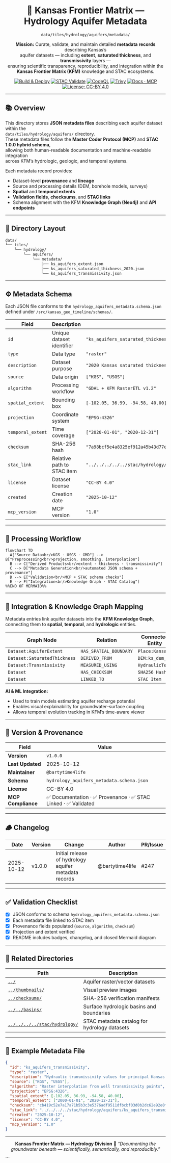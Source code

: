 <div align="center">

# 🧾 Kansas Frontier Matrix — Hydrology Aquifer Metadata  
`data/tiles/hydrology/aquifers/metadata/`

**Mission:** Curate, validate, and maintain detailed **metadata records** describing Kansas’s  
aquifer datasets — including **extent**, **saturated thickness**, and **transmissivity** layers —  
ensuring scientific transparency, reproducibility, and integration within the  
**Kansas Frontier Matrix (KFM)** knowledge and STAC ecosystems.

[![Build & Deploy](https://github.com/bartytime4life/Kansas-Frontier-Matrix/actions/workflows/site.yml/badge.svg)](../../../../../../.github/workflows/site.yml)
[![STAC Validate](https://github.com/bartytime4life/Kansas-Frontier-Matrix/actions/workflows/stac-validate.yml/badge.svg)](../../../../../../.github/workflows/stac-validate.yml)
[![CodeQL](https://github.com/bartytime4life/Kansas-Frontier-Matrix/actions/workflows/codeql.yml/badge.svg)](../../../../../../.github/workflows/codeql.yml)
[![Trivy](https://github.com/bartytime4life/Kansas-Frontier-Matrix/actions/workflows/trivy.yml/badge.svg)](../../../../../../.github/workflows/trivy.yml)
[![Docs · MCP](https://img.shields.io/badge/Docs-MCP-blue)](../../../../../../docs/)
[![License: CC-BY 4.0](https://img.shields.io/badge/License-CC--BY%204.0-green)](../../../../../../LICENSE)

</div>

---

## 📚 Overview

This directory stores **JSON metadata files** describing each aquifer dataset within the  
`data/tiles/hydrology/aquifers/` directory.  
These metadata files follow the **Master Coder Protocol (MCP)** and **STAC 1.0.0 hybrid schema**,  
allowing both human-readable documentation and machine-readable integration  
across KFM’s hydrologic, geologic, and temporal systems.

Each metadata record provides:
- Dataset-level **provenance** and **lineage**  
- Source and processing details (DEM, borehole models, surveys)  
- **Spatial** and **temporal extents**  
- **Validation fields**, **checksums**, and **STAC links**  
- Schema alignment with the KFM **Knowledge Graph (Neo4j)** and **API endpoints**

---

## 📂 Directory Layout

```bash
data/
└── tiles/
    └── hydrology/
        └── aquifers/
            └── metadata/
                ├── ks_aquifers_extent.json
                ├── ks_aquifers_saturated_thickness_2020.json
                └── ks_aquifers_transmissivity.json
````

---

## ⚙️ Metadata Schema

Each JSON file conforms to the `hydrology_aquifers_metadata.schema.json`
defined under `/src/kansas_geo_timeline/schemas/`.

| Field             | Description                | Example                                                                              |
| ----------------- | -------------------------- | ------------------------------------------------------------------------------------ |
| `id`              | Unique dataset identifier  | `"ks_aquifers_saturated_thickness_2020"`                                             |
| `type`            | Data type                  | `"raster"`                                                                           |
| `description`     | Dataset purpose            | `"2020 Kansas saturated thickness raster for principal aquifers"`                    |
| `source`          | Data origin                | `["KGS", "USGS"]`                                                                    |
| `algorithm`       | Processing workflow        | `"GDAL + KFM RasterETL v1.2"`                                                        |
| `spatial_extent`  | Bounding box               | `[-102.05, 36.99, -94.58, 40.00]`                                                    |
| `projection`      | Coordinate system          | `"EPSG:4326"`                                                                        |
| `temporal_extent` | Time coverage              | `["2020-01-01", "2020-12-31"]`                                                       |
| `checksum`        | SHA-256 hash               | `"7a98bcf5e4a8325ef912a45b43d77e21..."`                                              |
| `stac_link`       | Relative path to STAC item | `"../../../../../stac/hydrology/aquifers/ks_aquifers_saturated_thickness_2020.json"` |
| `license`         | Dataset license            | `"CC-BY 4.0"`                                                                        |
| `created`         | Creation date              | `"2025-10-12"`                                                                       |
| `mcp_version`     | MCP version                | `"1.0"`                                                                              |

---

## 🧩 Processing Workflow

```mermaid
flowchart TD
  A["Source Data<br/>KGS · USGS · GMD"] --> B["Preprocessing<br/>projection, smoothing, interpolation"]
  B --> C["Derived Products<br/>extent · thickness · transmissivity"]
  C --> D["Metadata Generation<br/>automated JSON schema + provenance"]
  D --> E["Validation<br/>MCP + STAC schema checks"]
  E --> F["Integration<br/>Knowledge Graph · STAC Catalog"]
%%END OF MERMAID%%
```

---

## 🧠 Integration & Knowledge Graph Mapping

Metadata entries link aquifer datasets into the **KFM Knowledge Graph**,
connecting them to **spatial**, **temporal**, and **hydrologic** entities.

| Graph Node                   | Relation               | Connected Entity |
| ---------------------------- | ---------------------- | ---------------- |
| `Dataset:AquiferExtent`      | `HAS_SPATIAL_BOUNDARY` | `Place:Kansas`   |
| `Dataset:SaturatedThickness` | `DERIVED_FROM`         | `DEM:ks_dem_1m`  |
| `Dataset:Transmissivity`     | `MEASURED_USING`       | `HydraulicTest`  |
| `Dataset`                    | `HAS_CHECKSUM`         | `SHA256 Hash`    |
| `Dataset`                    | `LINKED_TO`            | `STAC Item`      |

**AI & ML Integration:**

* Used to train models estimating aquifer recharge potential
* Enables visual explainability for groundwater–surface coupling
* Allows temporal evolution tracking in KFM’s time-aware viewer

---

## 🧮 Version & Provenance

| Field              | Value                                                        |
| ------------------ | ------------------------------------------------------------ |
| **Version**        | `v1.0.0`                                                     |
| **Last Updated**   | 2025-10-12                                                   |
| **Maintainer**     | `@bartytime4life`                                            |
| **Schema**         | `hydrology_aquifers_metadata.schema.json`                    |
| **License**        | CC-BY 4.0                                                    |
| **MCP Compliance** | ✅ Documentation · ✅ Provenance · ✅ STAC Linked · ✅ Validated |

---

## 🪵 Changelog

| Date       | Version | Change                                                | Author          | PR/Issue |
| ---------- | ------- | ----------------------------------------------------- | --------------- | -------- |
| 2025-10-12 | v1.0.0  | Initial release of hydrology aquifer metadata records | @bartytime4life | #247     |

---

## ✅ Validation Checklist

* [x] JSON conforms to schema `hydrology_aquifers_metadata.schema.json`
* [x] Each metadata file linked to STAC item
* [x] Provenance fields populated (`source`, `algorithm`, `checksum`)
* [x] Projection and extent verified
* [x] README includes badges, changelog, and closed Mermaid diagram

---

## 🔗 Related Directories

| Path                                                         | Description                                  |
| ------------------------------------------------------------ | -------------------------------------------- |
| [`../`](../)                                                 | Aquifer raster/vector datasets               |
| [`../thumbnails/`](../thumbnails/)                           | Visual preview images                        |
| [`../checksums/`](../checksums/)                             | SHA-256 verification manifests               |
| [`../../basins/`](../../basins/)                             | Surface hydrologic basins and boundaries     |
| [`../../../../stac/hydrology/`](../../../../stac/hydrology/) | STAC metadata catalog for hydrology datasets |

---

## 🧭 Example Metadata File

```json
{
  "id": "ks_aquifers_transmissivity",
  "type": "raster",
  "description": "Hydraulic transmissivity values for principal Kansas aquifers (ft²/day)",
  "source": ["KGS", "USGS"],
  "algorithm": "Raster interpolation from well transmissivity points",
  "projection": "EPSG:4326",
  "spatial_extent": [-102.05, 36.99, -94.58, 40.00],
  "temporal_extent": ["2000-01-01", "2020-12-31"],
  "checksum": "cb419c52e7a17a71b5b3c3e5376adf9511dfbcbf03d0b2dc62e92e0fdf37b481",
  "stac_link": "../../../../stac/hydrology/aquifers/ks_aquifers_transmissivity.json",
  "created": "2025-10-12",
  "license": "CC-BY 4.0",
  "mcp_version": "1.0"
}
```

---

<div align="center">

**Kansas Frontier Matrix — Hydrology Division**
🌊 *“Documenting the groundwater beneath — scientifically, semantically, and reproducibly.”*

</div>
```


